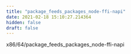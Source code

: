 ```yaml
---
title: "package_feeds_packages_node-ffi-napi"
date: 2021-02-18 15:10:27.214364
hidden: false
draft: false
---
```


x86/64/package_feeds_packages_node-ffi-napi

